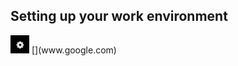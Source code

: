 Setting up your work environment
--------------------------------



 <img src="../../assets/middleware/rhpam-7-workshop/gear-icon.png" width="30" />
[](www.google.com)